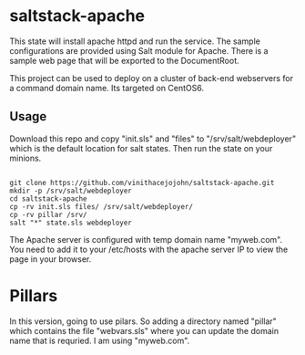 # saltstack-apache
This state will install apache httpd and run the service. The sample configurations are provided using Salt module for Apache. There is a sample web page that will be exported to the DocumentRoot.

This project can be used to deploy on a cluster of back-end webservers for a command domain name. Its targeted on CentOS6.

## Usage
Download this repo and copy "init.sls" and "files" to  "/srv/salt/webdeployer" which is the default location for salt states. Then run the state on your minions.

```

git clone https://github.com/vinithacejojohn/saltstack-apache.git
mkdir -p /srv/salt/webdeployer
cd saltstack-apache
cp -rv init.sls files/ /srv/salt/webdeployer/
cp -rv pillar /srv/
salt "*" state.sls webdeployer
```

The Apache server is configured with temp domain name "myweb.com". You need to add it to your /etc/hosts with the apache server IP to view the page in your browser.


# Pillars
In this version, going to use pilars. So adding a directory named "pillar" which contains the file "webvars.sls" where you can update the domain name that is requried. I am using "myweb.com".

